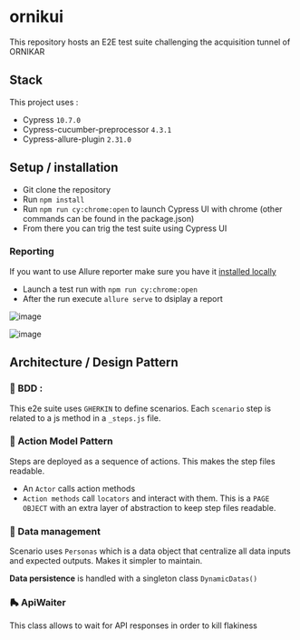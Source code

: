 # ornikui

This repository hosts an E2E test suite challenging the acquisition tunnel of ORNIKAR

## Stack

This project uses :

- Cypress `10.7.0`
- Cypress-cucumber-preprocessor `4.3.1`
- Cypress-allure-plugin `2.31.0`

## Setup / installation

- Git clone the repository
- Run `npm install`
- Run `npm run cy:chrome:open` to launch Cypress UI with chrome (other commands can be found in the package.json)
- From there you can trig the test suite using Cypress UI

### Reporting
If you want to use Allure reporter make sure you have it [installed locally](https://docs.qameta.io/allure-report/gettingstarted/quickstart)
- Launch a test run with `npm run cy:chrome:open`
- After the run execute `allure serve` to dsiplay a report

![image](https://user-images.githubusercontent.com/71819292/189543825-61d0087d-8806-40f9-a7a7-04b904730e6f.png)

![image](https://user-images.githubusercontent.com/71819292/189543862-83d33ed6-83cd-472e-9755-f19e806b7521.png)


## Architecture / Design Pattern

### 🔗 BDD :
This e2e suite uses `GHERKIN` to define scenarios. Each `scenario` step is related to  a js method in a `_steps.js` file.

### 🕺 Action Model Pattern
Steps are deployed as a sequence of actions.
This makes the step files readable.
- An `Actor` calls action methods
- `Action methods` call `locators` and interact with them.
This is a `PAGE OBJECT` with an extra layer of abstraction to keep step files readable.

### 🧩 Data management
Scenario uses `Personas` which is a data object that centralize all data inputs and expected outputs. Makes it simpler to maintain.

**Data persistence** is handled with a singleton class `DynamicDatas()`

### 🛼 ApiWaiter
This class allows to wait for API responses in order to kill flakiness
